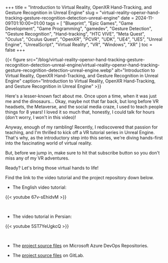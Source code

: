 +++
title = "Introduction to Virtual Reality, OpenXR Hand-Tracking, and Gesture Recognition in Unreal Engine"
slug = "virtual-reality-openxr-hand-tracking-gesture-recognition-detection-unreal-engine"
date = 2024-11-09T01:10:00+01:00
tags = [ "Blueprint", "Epic Games", "Game Development", "Game Programming", "gamedev", "Gesture Detection", "Gesture Recognition", "Hand-tracking", "HTC VIVE", "Meta Quest", "Oculus", "Oculus Quest", "OpenXR", "PCVR", "UDK", "UE4", "UE5", "Unreal Engine", "UnrealScript", "Virtual Reality", "VR", "Windows", "XR" ]
toc = false
+++

{{< figure src="/blog/virtual-reality-openxr-hand-tracking-gesture-recognition-detection-unreal-engine/virtual-reality-openxr-hand-tracking-gesture-recognition-detection-unreal-engine.webp" alt="Introduction to Virtual Reality, OpenXR Hand-Tracking, and Gesture Recognition in Unreal Engine" caption="Introduction to Virtual Reality, OpenXR Hand-Tracking, and Gesture Recognition in Unreal Engine" >}}

Here's a lesser-known fact about me. Once upon a time, when it was just me and the dinosaurs... Okay, maybe not that far back, but long before VR headsets, the Metaverse, and the social media craze, I used to teach people things for 8 years! I loved it so much that, honestly, I could talk for hours (don't worry, I won't in this video)!

Anyway, enough of my rambling! Recently, I rediscovered that passion for teaching, and I'm thrilled to kick off a VR tutorial series in Unreal Engine. That's why, as the introductory step into this series, we're diving hands-first into the fascinating world of virtual reality.

But, before we jump in, make sure to hit that subscribe button so you don't miss any of my VR adventures.

Ready? Let's bring those virtual hands to life!

Find the link to the video tutorial and the project repository down below.

<!--more-->

- The English video tutorial:

{{< youtube 67v-sEhidvM >}}

<br/>

- The video tutorial in Persian:

{{< youtube 5ST7YeUgkcQ >}}

<br/>

- The [project source files](https://dev.azure.com/NuLL3rr0r/_git/unreal-engine-openxr-hand-tracking-gesture-recognition-tutorial) on Microsoft Azure DevOps Repositories.

- The [project source files](https://gitlab.com/NuLL3rr0r/unreal-engine-openxr-hand-tracking-gesture-recognition-tutorial) on GitLab.
